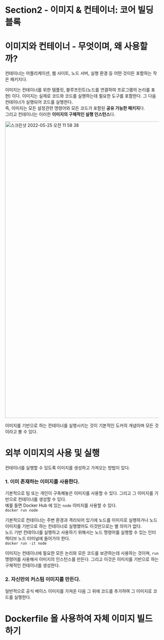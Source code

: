 # Section2 - 이미지 & 컨테이너: 코어 빌딩 블록
# 이미지와 컨테이너 - 무엇이며, 왜 사용할까?
컨테이너는 어플리케이션, 웹 사이트, 노드 서버, 실행 환경 등 어떤 것이든 포함하는 작은 패키지다.   

이미지는 컨테이너를 위한 템플릿, 블루프린트(노드를 연결하여 프로그램의 논리를 표현) 이다. 이미지는 실제로 코드와 코드를 실행하는데 필요한 도구를 포함한다. 그 다음 컨테이너가 실행되어 코드를 실행한다.    
즉, 이미지는 모든 설정관련 명령어와 모든 코드가 포함된 **공유 가능한 패키지**다.   
그리고 컨테이너는 이러한 **이미지의 구체적인 실행 인스턴스**다.

<img width="969" alt="스크린샷 2022-05-25 오전 11 58 38" src="https://user-images.githubusercontent.com/63203480/170170542-aa29f792-4d4a-4392-b674-95f90aa81414.png">

이미지를 기반으로 하는 컨테이너를 실행시키는 것이 기본적인 도커의 개념이며 모든 것이라고 볼 수 있다.

# 외부 이미지의 사용 및 실행
컨테이너를 실행할 수 있도록 이미지를 생성하고 가져오는 방법이 있다.

### 1. 이미 존재하는 이미지를 사용한다.
기본적으로 팀 또는 개인이 구축해놓은 이미지를 사용할 수 있다. 그리고 그 이미지를 기반으로 컨테이너를 생성할 수 있다.    
예를 들면 Docker Hub 에 있는 ```node``` 이미지를 사용할 수 있다.    
```docker run node```

기본적으로 컨테이너는 주변 환경과 격리되어 있기에 노드를 이미지로 실행하거나 노드 이미지를 기반으로 하는 컨테이너로 실행했어도 이것만으로는 별 의미가 없다.     
노드 기반 컨테이너를 실행하고 사용하기 위해서는 노드 명령어를 실행할 수 있는 인터렉티브 노드 터미널에 들어가야 한다.    
```docker run -it node```   

이미지는 컨테이너에 필요한 모든 논리와 모든 코드를 보관하는데 사용하는 것이며, ```run``` 명령어를 사용해서 이미지의 인스턴스를 만든다.
그리고 이것은 이미지를 기반으로 하는 구체적인 컨테이너를 생성한다. 

### 2. 자신만의 커스텀 이미지를 만든다.
일반적으로 공식 베이스 이미지를 가져온 다음 그 위에 코드를 추가하여 그 이미지로 코드를 실행한다.

# Dockerfile 을 사용하여 자체 이미지 빌드하기